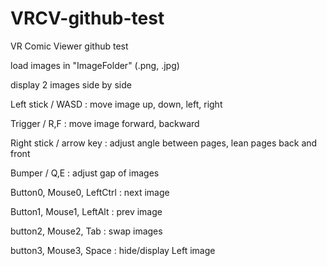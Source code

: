 VRCV-github-test
================
VR Comic Viewer github test


load images in "ImageFolder" (.png, .jpg)

display 2 images side by side

Left stick / WASD : move image up, down, left, right

Trigger / R,F : move image forward, backward

Right stick / arrow key : adjust angle between pages, lean pages back and front

Bumper / Q,E : adjust gap of images

Button0, Mouse0, LeftCtrl : next image

Button1, Mouse1, LeftAlt : prev image

button2, Mouse2, Tab : swap images

button3, Mouse3, Space : hide/display Left image
